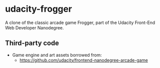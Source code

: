 # udacity-frogger
A clone of the classic arcade game Frogger, part of the Udacity Front-End Web Developer Nanodegree.

## Third-party code

- Game engine and art assets borrowed from:
    - https://github.com/udacity/frontend-nanodegree-arcade-game
